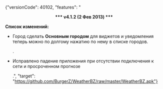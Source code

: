 ﻿{"versionCode": 40102, 
"features": "<center><strong>*** v4.1.2 (2 Фев 2013) ***</strong></center><p>
<strong>Список изменений:</strong><p>
* Город сделать <strong>Основным городом</strong> для виджетов и уведомления теперь можно по долгому нажатию по нему в списке городов.<p>.
* Исправлено падение приложения при отсутствии подключения к сети и просроченном прогнозе<p>.", 
"target": "https://github.com/BurgerZ/WeatherBZ/raw/master/WeatherBZ.apk"}